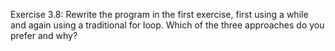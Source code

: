 Exercise 3.8: Rewrite the program in the first exercise, first using a while
and again using a traditional for loop. Which of the three approaches do
you prefer and why?